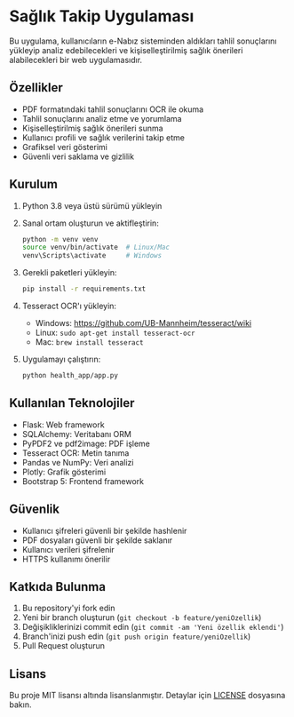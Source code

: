 # Sağlık Takip Uygulaması

Bu uygulama, kullanıcıların e-Nabız sisteminden aldıkları tahlil sonuçlarını yükleyip analiz edebilecekleri ve kişiselleştirilmiş sağlık önerileri alabilecekleri bir web uygulamasıdır.

## Özellikler

- PDF formatındaki tahlil sonuçlarını OCR ile okuma
- Tahlil sonuçlarını analiz etme ve yorumlama
- Kişiselleştirilmiş sağlık önerileri sunma
- Kullanıcı profili ve sağlık verilerini takip etme
- Grafiksel veri gösterimi
- Güvenli veri saklama ve gizlilik

## Kurulum

1. Python 3.8 veya üstü sürümü yükleyin
2. Sanal ortam oluşturun ve aktifleştirin:
   ```bash
   python -m venv venv
   source venv/bin/activate  # Linux/Mac
   venv\Scripts\activate     # Windows
   ```
3. Gerekli paketleri yükleyin:
   ```bash
   pip install -r requirements.txt
   ```
4. Tesseract OCR'ı yükleyin:
   - Windows: https://github.com/UB-Mannheim/tesseract/wiki
   - Linux: `sudo apt-get install tesseract-ocr`
   - Mac: `brew install tesseract`

5. Uygulamayı çalıştırın:
   ```bash
   python health_app/app.py
   ```

## Kullanılan Teknolojiler

- Flask: Web framework
- SQLAlchemy: Veritabanı ORM
- PyPDF2 ve pdf2image: PDF işleme
- Tesseract OCR: Metin tanıma
- Pandas ve NumPy: Veri analizi
- Plotly: Grafik gösterimi
- Bootstrap 5: Frontend framework

## Güvenlik

- Kullanıcı şifreleri güvenli bir şekilde hashlenir
- PDF dosyaları güvenli bir şekilde saklanır
- Kullanıcı verileri şifrelenir
- HTTPS kullanımı önerilir

## Katkıda Bulunma

1. Bu repository'yi fork edin
2. Yeni bir branch oluşturun (`git checkout -b feature/yeniOzellik`)
3. Değişikliklerinizi commit edin (`git commit -am 'Yeni özellik eklendi'`)
4. Branch'inizi push edin (`git push origin feature/yeniOzellik`)
5. Pull Request oluşturun

## Lisans

Bu proje MIT lisansı altında lisanslanmıştır. Detaylar için [LICENSE](LICENSE) dosyasına bakın. 